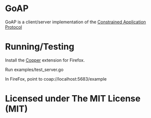 # GoAP

GoAP is a client/server implementation of the [Constrained Application Protocol][RFC7252]

[RFC7252]: http://tools.ietf.org/html/rfc7252

# Running/Testing

Install the [Copper][CuExt] extension for Firefox.

Run examples/test_server.go

In FireFox, point to coap://localhost:5683/example

[CuExt]: https://addons.mozilla.org/en-US/firefox/addon/copper-270430/

# Licensed under The MIT License (MIT)
